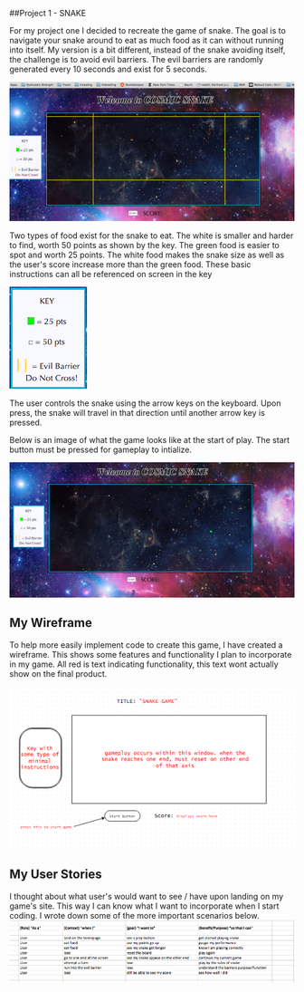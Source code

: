 ##Project 1 - SNAKE

For my project one I decided to recreate the game of snake. The goal is to navigate your snake around to eat as much food as it can without running into itself. My version is a bit different, instead of the snake avoiding itself, the challenge is to avoid evil barriers. The evil barriers are randomly generated every 10 seconds and exist for 5 seconds.

![example](./snake1.png)


Two types of food exist for the snake to eat. The white is smaller and harder to find, worth 50 points as shown by the key. The green food is easier to spot and worth 25 points. The white food makes the snake size as well as the user's score increase more than the green food.
These basic instructions can all be referenced on screen in the key

![key](./key.png) 

The user controls the snake using the arrow keys on the keyboard. Upon press, the snake will travel in that direction until another arrow key is pressed.

Below is an image of what the game looks like at the start of play. The start button must be pressed for gameplay to intialize.

![start](./start.png)



## My Wireframe
To help more easily implement code to create this game, I have created a wireframe. This shows some features and functionality I plan to incorporate in my game. All red is text indicating functionality, this text wont actually show on the final product.

![wireframe](./wireframe.png)

## My User Stories
I thought about what user's would want to see / have upon landing on my game's site. This way I can know what I want to incorporate when I start coding. I wrote down some of the more important scenarios below.
![userstories](./userstories.png)



